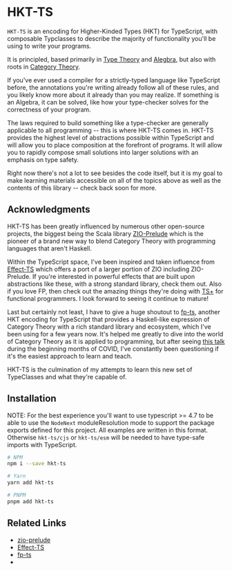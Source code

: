 # HKT-TS

`HKT-TS` is an encoding for Higher-Kinded Types (HKT) for TypeScript, with composable Typclasses to describe the majority of functionality you'll be using to write your programs.

It is principled, based primarily in [Type Theory](https://en.wikipedia.org/wiki/Type_theory) and [Alegbra](https://en.wikipedia.org/wiki/Algebra), but also with roots in [Category Theory](https://en.wikipedia.org/wiki/Category_theory).

If you've ever used a compiler for a strictly-typed language like TypeScript before, the annotations you're writing already follow all of these rules, and you likely know more about
it already than you may realize. If something is an Algebra, it can be solved, like how your type-checker solves for the correctness of your program.

The laws required to build something like a type-checker are generally applicable to all programming -- this is where HKT-TS comes in. HKT-TS provides the highest level of abstractions possible
within TypeScript and will allow you to place composition at the forefront of programs. It will allow you to rapidly compose small solutions into larger solutions with an emphasis on type safety.

Right now there's not a lot to see besides the code itself, but it is my goal to make learning materials accessible on all of the topics above as well as the contents of this 
library -- check back soon for more.

## Acknowledgments

HKT-TS has been greatly influenced by numerous other open-source projects, the biggest being the Scala library [ZIO-Prelude](https://zio.github.io/zio-prelude/)
which is the pioneer of a brand new way to blend Category Theory with programming languages that aren't Haskell.

Within the TypeScript space, I've been inspired and taken influence from [Effect-TS](https://github.com/Effect-TS/core) which offers a port of a larger portion of ZIO including ZIO-Prelude.
If you're interested in powerful effects that are built upon abstractions like these, with a strong standard library, check them out. Also if you love FP, then check out the amazing things they're doing with [TS+](https://dev.to/matechs/the-case-for-ts-18b3) for functional programmers. I look forward to seeing it continue to mature!

Last but certainly not least, I have to give a huge shoutout to [fp-ts](https://github.com/gcanti/fp-ts), another HKT encoding for TypeScript that provides a Haskell-like 
expression of Category Theory with a rich standard library and ecosystem, which I've been using for a few years now. It's helped me greatly to dive into the world of Category 
Theory as it is applied to programming, but after seeing [this talk](https://www.youtube.com/watch?v=OwmHgL9F_9Q) during the beginning months of COVID, I've constantly been questioning if it's the easiest approach to learn and teach.

HKT-TS is the culmination of my attempts to learn this new set of TypeClasses and what they're capable of.

## Installation

NOTE: For the best experience you'll want to use typescript >= 4.7 to be able to use the `NodeNext` moduleResolution mode to support the package exports defined for this project. All examples are written in this format. Otherwise `hkt-ts/cjs` or `hkt-ts/esm` will be needed to have type-safe imports with TypeScript.

```sh
# NPM
npm i --save hkt-ts

# Yarn
yarn add hkt-ts

# PNPM
pnpm add hkt-ts
```

## Related Links

- [zio-prelude](https://zio.github.io/zio-prelude/)
- [Effect-TS](https://github.com/Effect-TS/core)
- [fp-ts](https://github.com/gcanti/fp-ts)
- 

